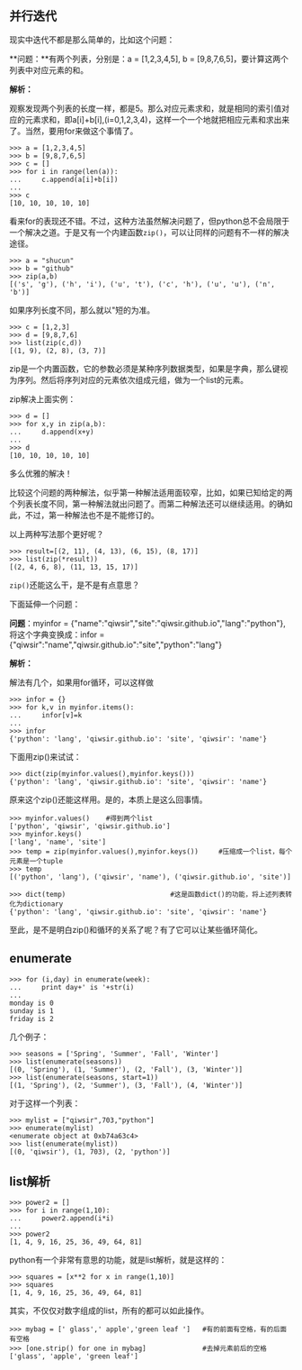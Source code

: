 ## 并行迭代


现实中迭代不都是那么简单的，比如这个问题：

**问题：**有两个列表，分别是：a = [1,2,3,4,5], b = [9,8,7,6,5]，要计算这两个列表中对应元素的和。

**解析：**

观察发现两个列表的长度一样，都是5。那么对应元素求和，就是相同的索引值对应的元素求和，即a[i]+b[i],(i=0,1,2,3,4)，这样一个一个地就把相应元素和求出来了。当然，要用for来做这个事情了。

    >>> a = [1,2,3,4,5]
    >>> b = [9,8,7,6,5]
    >>> c = []
    >>> for i in range(len(a)):
    ...     c.append(a[i]+b[i])
    ... 
    >>> c
    [10, 10, 10, 10, 10]

看来for的表现还不错。不过，这种方法虽然解决问题了，但python总不会局限于一个解决之道。于是又有一个内建函数`zip()`，可以让同样的问题有不一样的解决途径。

    >>> a = "shucun"
    >>> b = "github"
    >>> zip(a,b)
    [('s', 'g'), ('h', 'i'), ('u', 't'), ('c', 'h'), ('u', 'u'), ('n', 'b')]
    
如果序列长度不同，那么就以"短的为准。

    >>> c = [1,2,3]
    >>> d = [9,8,7,6]
    >>> list(zip(c,d))
    [(1, 9), (2, 8), (3, 7)]

zip是一个内置函数，它的参数必须是某种序列数据类型，如果是字典，那么键视为序列。然后将序列对应的元素依次组成元组，做为一个list的元素。


    
zip解决上面实例：

    >>> d = []
    >>> for x,y in zip(a,b):
    ...     d.append(x+y)
    ... 
    >>> d
    [10, 10, 10, 10, 10]

多么优雅的解决！

比较这个问题的两种解法，似乎第一种解法适用面较窄，比如，如果已知给定的两个列表长度不同，第一种解法就出问题了。而第二种解法还可以继续适用。的确如此，不过，第一种解法也不是不能修订的。


以上两种写法那个更好呢？

    >>> result=[(2, 11), (4, 13), (6, 15), (8, 17)]
    >>> list(zip(*result))
    [(2, 4, 6, 8), (11, 13, 15, 17)]
    
`zip()`还能这么干，是不是有点意思？

下面延伸一个问题：

**问题**：myinfor = {"name":"qiwsir","site":"qiwsir.github.io","lang":"python"},将这个字典变换成：infor = {"qiwsir":"name","qiwsir.github.io":"site","python":"lang"}

**解析：**

解法有几个，如果用for循环，可以这样做

    >>> infor = {}
    >>> for k,v in myinfor.items():
    ...     infor[v]=k
    ... 
    >>> infor
    {'python': 'lang', 'qiwsir.github.io': 'site', 'qiwsir': 'name'}

下面用zip()来试试：

    >>> dict(zip(myinfor.values(),myinfor.keys()))
    {'python': 'lang', 'qiwsir.github.io': 'site', 'qiwsir': 'name'}

原来这个zip()还能这样用。是的，本质上是这么回事情。

    >>> myinfor.values()    #得到两个list
    ['python', 'qiwsir', 'qiwsir.github.io']
    >>> myinfor.keys()
    ['lang', 'name', 'site']
    >>> temp = zip(myinfor.values(),myinfor.keys())     #压缩成一个list，每个元素是一个tuple
    >>> temp
    [('python', 'lang'), ('qiwsir', 'name'), ('qiwsir.github.io', 'site')]

    >>> dict(temp)                          #这是函数dict()的功能，将上述列表转化为dictionary
    {'python': 'lang', 'qiwsir.github.io': 'site', 'qiwsir': 'name'}

至此，是不是明白zip()和循环的关系了呢？有了它可以让某些循环简化。

## enumerate

    >>> for (i,day) in enumerate(week):
    ...     print day+' is '+str(i)
    ... 
    monday is 0
    sunday is 1
    friday is 2


几个例子：

    >>> seasons = ['Spring', 'Summer', 'Fall', 'Winter']
    >>> list(enumerate(seasons))
    [(0, 'Spring'), (1, 'Summer'), (2, 'Fall'), (3, 'Winter')]
    >>> list(enumerate(seasons, start=1))
    [(1, 'Spring'), (2, 'Summer'), (3, 'Fall'), (4, 'Winter')]

对于这样一个列表：

    >>> mylist = ["qiwsir",703,"python"]
    >>> enumerate(mylist)
    <enumerate object at 0xb74a63c4>    
    >>> list(enumerate(mylist))
    [(0, 'qiwsir'), (1, 703), (2, 'python')]
    

## list解析

    >>> power2 = []
    >>> for i in range(1,10):
    ...     power2.append(i*i)
    ... 
    >>> power2
    [1, 4, 9, 16, 25, 36, 49, 64, 81]

python有一个非常有意思的功能，就是list解析，就是这样的：

    >>> squares = [x**2 for x in range(1,10)]
    >>> squares
    [1, 4, 9, 16, 25, 36, 49, 64, 81]


其实，不仅仅对数字组成的list，所有的都可以如此操作。

    >>> mybag = [' glass',' apple','green leaf ']   #有的前面有空格，有的后面有空格
    >>> [one.strip() for one in mybag]              #去掉元素前后的空格
    ['glass', 'apple', 'green leaf']

